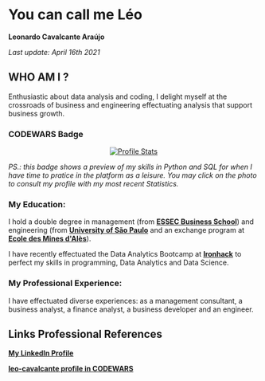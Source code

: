 # You can call me **Léo**
**Leonardo Cavalcante Araújo**

*Last update: April 16th 2021*

## WHO AM I ?

Enthusiastic about data analysis and coding, I delight myself at the crossroads of business and engineering effectuating analysis that support business growth.

### CODEWARS Badge

<a href="https://www.codewars.com/users/leo-cavalcante/"><div style="text-align:center"><img src="https://www.codewars.com/users/leo-cavalcante/badges/large" alt="Profile Stats" align="center"/></div></a>

*PS.: this badge shows a preview of my skills in Python and SQL for when I have time to pratice in the platform as a leisure. You may click on the photo to consult my profile with my most recent Statistics.*

### My Education:
I hold a double degree in management (from **[ESSEC Business School](https://www.essec.edu/fr/grande-ecole/)**) and engineering (from **[University of São Paulo](https://www5.usp.br/)** and an exchange program at **[Ecole des Mines d'Alès](https://www.mines-ales.fr/en)**).

I have recently effectuated the Data Analytics Bootcamp at **[Ironhack](https://www.ironhack.com/en/data-analytics)** to perfect my skills in programming, Data Analytics and Data Science.

### My Professional Experience:
I have effectuated diverse experiences: as a management consultant, a business analyst, a finance analyst, a business developer and an engineer.

## Links Professional References

**[My LinkedIn Profile](https://www.linkedin.com/in/leo-cavalcante)**

**[leo-cavalcante profile in CODEWARS](https://www.codewars.com/users/leo-cavalcante)**
